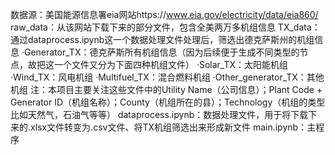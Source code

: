 

数据源：美国能源信息署eia网站https://www.eia.gov/electricity/data/eia860/
raw_data：从该网站下载下来的部分文件，包含全美两万多机组信息
TX_data：通过dataprocess.ipynb这一个数据处理文件处理后，筛选出德克萨斯州的机组信息
  ·Generator_TX：德克萨斯所有机组信息（因为后续便于生成不同类型的节点，故把这一个文件又分为下面四种机组文件）
  ·Solar_TX：太阳能机组
  ·Wind_TX：风电机组
  ·Multifuel_TX：混合燃料机组
  ·Other_generator_TX：其他机组
  注：本项目主要关注这些文件中的Utility Name（公司信息）；Plant Code + Generator ID（机组名称）；County（机组所在的县）；Technology（机组的类型比如天然气，石油气等等）
dataprocess.ipynb：数据处理文件，用于将下载下来的.xlsx文件转变为.csv文件、将TX机组筛选出来形成新文件
main.ipynb：主程序
